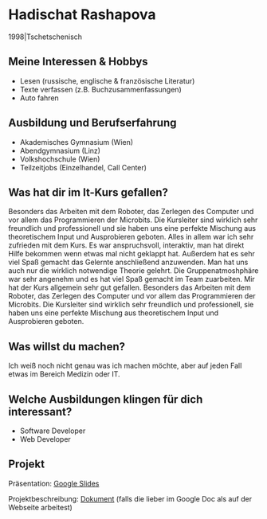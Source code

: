 # Hadischat Rashapova

1998|Tschetschenisch

## Meine Interessen & Hobbys
* Lesen (russische, englische & französische Literatur)
* Texte verfassen (z.B. Buchzusammenfassungen)
* Auto fahren

## Ausbildung und Berufserfahrung
* Akademisches Gymnasium (Wien)
* Abendgymnasium (Linz)
* Volkshochschule (Wien)
* Teilzeitjobs (Einzelhandel, Call Center)

## Was hat dir im It-Kurs gefallen?
Besonders das Arbeiten mit dem Roboter, das Zerlegen des
Computer und vor allem das Programmieren der Microbits. Die
Kursleiter sind wirklich sehr freundlich und professionell und sie haben uns eine perfekte Mischung aus theoretischem Input und Ausprobieren geboten. Alles in allem war ich sehr zufrieden mit dem Kurs. Es war anspruchsvoll, interaktiv, man hat direkt Hilfe bekommen wenn etwas mal nicht geklappt hat. Außerdem hat es sehr viel Spaß gemacht das Gelernte anschließend anzuwenden. Man hat uns auch nur die wirklich notwendige Theorie gelehrt. Die Gruppenatmoshphäre war sehr angenehm und es hat viel Spaß gemacht im Team zuarbeiten.
Mir hat der Kurs allgemein sehr gut gefallen. Besonders das Arbeiten mit dem Roboter, das Zerlegen des Computer und vor allem das Programmieren der Microbits. Die Kursleiter sind wirklich sehr freundlich und professionell, sie haben uns eine perfekte Mischung aus theoretischem Input und Ausprobieren geboten.


## Was willst du machen?
Ich weiß noch nicht genau was ich machen möchte, aber auf jeden Fall etwas im Bereich Medizin oder IT.

## Welche Ausbildungen klingen für dich interessant?

* Software Developer
* Web Developer


## Projekt

Präsentation: [Google Slides](https://docs.google.com/presentation/d/1ZJ289IswSw7O7M78O15mL1fYPiZQdJ7CrO5OjlUP6Js/edit?usp=sharing)

Projektbeschreibung: [Dokument](https://docs.google.com/document/d/1OpG9v9Nny5P9DdnXNQURTbj8yHVEgambe1ievs-QMGE/edit?usp=sharing) (falls die lieber im Google Doc als auf der Webseite arbeitest)
